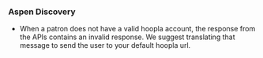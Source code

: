 ### Aspen Discovery
- When a patron does not have a valid hoopla account, the response from the APIs contains an invalid response.  We suggest translating that message to send the user to your default hoopla url.  
